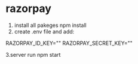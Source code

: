 # razorpay

1. install all pakeges npm install
2. create .env file and add:

RAZORPAY_ID_KEY=""
RAZORPAY_SECRET_KEY=""

3.server run npm start